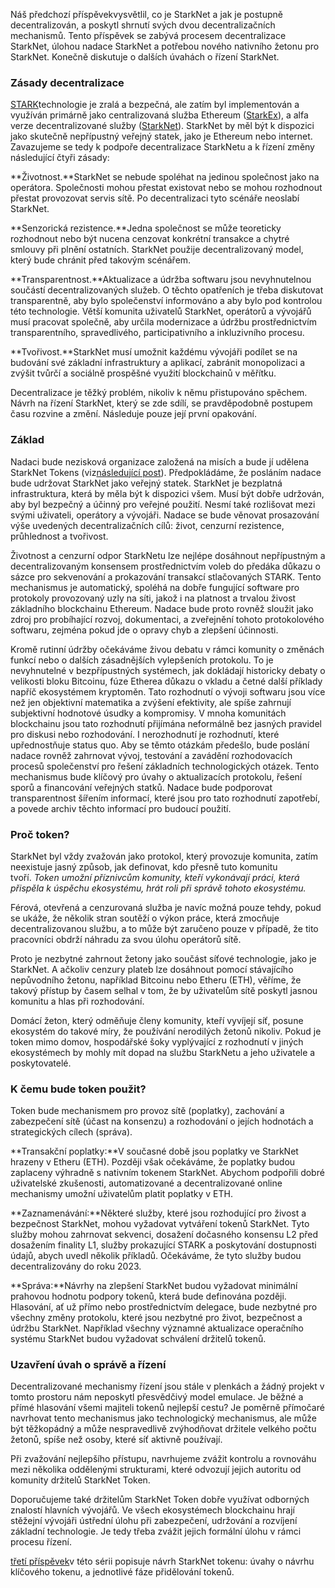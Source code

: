 Náš předchozí příspěvek[](https://medium.com/@starkware/part-1-starknet-sovereignty-a-decentralization-proposal-bca3e98a01ef)vysvětlil, co je StarkNet a jak je postupně decentralizován, a poskytl shrnutí svých dvou decentralizačních mechanismů. Tento příspěvek se zabývá procesem decentralizace StarkNet, úlohou nadace StarkNet a potřebou nového nativního žetonu pro StarkNet. Konečně diskutuje o dalších úvahách o řízení StarkNet.

### Zásady decentralizace

[STARK](https://eprint.iacr.org/2018/046.pdf)technologie je zralá a bezpečná, ale zatím byl implementován a využíván primárně jako centralizovaná služba Ethereum ([StarkEx](https://starkware.co/starkex/)), a alfa verze decentralizované služby ([StarkNet](https://starkware.co/starknet/)). StarkNet by měl být k dispozici jako skutečně nepřípustný veřejný statek, jako je Ethereum nebo internet. Zavazujeme se tedy k podpoře decentralizace StarkNetu a k řízení změny následující čtyři zásady:

**Životnost.**StarkNet se nebude spoléhat na jedinou společnost jako na operátora. Společnosti mohou přestat existovat nebo se mohou rozhodnout přestat provozovat servis sítě. Po decentralizaci tyto scénáře neoslabí StarkNet.

**Senzorická rezistence.**Jedna společnost se může teoreticky rozhodnout nebo být nucena cenzovat konkrétní transakce a chytré smlouvy při plnění ostatních. StarkNet použije decentralizovaný model, který bude chránit před takovým scénářem.

**Transparentnost.**Aktualizace a údržba softwaru jsou nevyhnutelnou součástí decentralizovaných služeb. O těchto opatřeních je třeba diskutovat transparentně, aby bylo společenství informováno a aby bylo pod kontrolou této technologie. Větší komunita uživatelů StarkNet, operátorů a vývojářů musí pracovat společně, aby určila modernizace a údržbu prostřednictvím transparentního, spravedlivého, participativního a inkluzivního procesu.

**Tvořivost.**StarkNet musí umožnit každému vývojáři podílet se na budování své základní infrastruktury a aplikací, zabránit monopolizaci a zvýšit tvůrčí a sociálně prospěšné využití blockchainů v měřítku.

Decentralizace je těžký problém, nikoliv k němu přistupováno spěchem. Návrh na řízení StarkNet, který se zde sdílí, se pravděpodobně postupem času rozvine a změní. Následuje pouze její první opakování.

### Základ

Nadaci bude nezisková organizace založená na misích a bude jí udělena StarkNet Tokens (viz[následující post](https://medium.com/@starkware/part-3-starknet-token-design-5cc17af066c6)). Předpokládáme, že posláním nadace bude udržovat StarkNet jako veřejný statek. StarkNet je bezplatná infrastruktura, která by měla být k dispozici všem. Musí být dobře udržován, aby byl bezpečný a účinný pro veřejné použití. Nesmí také rozlišovat mezi svými uživateli, operátory a vývojáři. Nadace se bude věnovat prosazování výše uvedených decentralizačních cílů: život, cenzurní rezistence, průhlednost a tvořivost.

Životnost a cenzurní odpor StarkNetu lze nejlépe dosáhnout nepřípustným a decentralizovaným konsensem prostřednictvím voleb do předáka důkazu o sázce pro sekvenování a prokazování transakcí stlačovaných STARK. Tento mechanismus je automatický, spoléhá na dobře fungující software pro protokoly provozovaný uzly na síti, jakož i na platnost a trvalou živost základního blockchainu Ethereum. Nadace bude proto rovněž sloužit jako zdroj pro probíhající rozvoj, dokumentaci, a zveřejnění tohoto protokolového softwaru, zejména pokud jde o opravy chyb a zlepšení účinnosti.

Kromě rutinní údržby očekáváme živou debatu v rámci komunity o změnách funkcí nebo o dalších zásadnějších vylepšeních protokolu. To je nevyhnutelné v bezpřípustných systémech, jak dokládají historicky debaty o velikosti bloku Bitcoinu, fúze Etherea důkazu o vkladu a četné další příklady napříč ekosystémem kryptoměn. Tato rozhodnutí o vývoji softwaru jsou více než jen objektivní matematika a zvýšení efektivity, ale spíše zahrnují subjektivní hodnotové úsudky a kompromisy. V mnoha komunitách blockchainu jsou tato rozhodnutí přijímána neformálně bez jasných pravidel pro diskusi nebo rozhodování. I nerozhodnutí je rozhodnutí, které upřednostňuje status quo. Aby se těmto otázkám předešlo, bude poslání nadace rovněž zahrnovat vývoj, testování a zavádění rozhodovacích procesů společenství pro řešení základních technologických otázek. Tento mechanismus bude klíčový pro úvahy o aktualizacích protokolu, řešení sporů a financování veřejných statků. Nadace bude podporovat transparentnost šířením informací, které jsou pro tato rozhodnutí zapotřebí, a povede archiv těchto informací pro budoucí použití.

### Proč token?

StarkNet byl vždy zvažován jako protokol, který provozuje komunita, zatím neexistuje jasný způsob, jak definovat, kdo přesně tuto komunitu tvoří. *Token umožní příznivcům komunity, kteří vykonávají práci, která přispěla k úspěchu ekosystému, hrát roli při správě tohoto ekosystému.*

Férová, otevřená a cenzurovaná služba je navíc možná pouze tehdy, pokud se ukáže, že několik stran soutěží o výkon práce, která zmocňuje decentralizovanou službu, a to může být zaručeno pouze v případě, že tito pracovníci obdrží náhradu za svou úlohu operátorů sítě.

Proto je nezbytné zahrnout žetony jako součást síťové technologie, jako je StarkNet. A ačkoliv cenzury plateb lze dosáhnout pomocí stávajícího nepůvodního žetonu, například Bitcoinu nebo Etheru (ETH), věříme, že takový přístup by časem selhal v tom, že by uživatelům sítě poskytl jasnou komunitu a hlas při rozhodování.

Domácí žeton, který odměňuje členy komunity, kteří vyvíjejí síť, posune ekosystém do takové míry, že používání nerodilých žetonů nikoliv. Pokud je token mimo domov, hospodářské šoky vyplývající z rozhodnutí v jiných ekosystémech by mohly mít dopad na službu StarkNetu a jeho uživatele a poskytovatelé.

### K čemu bude token použit?

Token bude mechanismem pro provoz sítě (poplatky), zachování a zabezpečení sítě (účast na konsenzu) a rozhodování o jejích hodnotách a strategických cílech (správa).

**Transakční poplatky:**V současné době jsou poplatky ve StarkNet hrazeny v Etheru (ETH). Později však očekáváme, že poplatky budou zaplaceny výhradně s nativním tokenem StarkNet. Abychom podpořili dobré uživatelské zkušenosti, automatizované a decentralizované online mechanismy umožní uživatelům platit poplatky v ETH.

**Zaznamenávání:**Některé služby, které jsou rozhodující pro živost a bezpečnost StarkNet, mohou vyžadovat vytváření tokenů StarkNet. Tyto služby mohou zahrnovat sekvenci, dosažení dočasného konsensu L2 před dosažením finality L1, služby prokazující STARK a poskytování dostupnosti údajů, abych uvedl několik příkladů. Očekáváme, že tyto služby budou decentralizovány do roku 2023.

**Správa:**Návrhy na zlepšení StarkNet budou vyžadovat minimální prahovou hodnotu podpory tokenů, která bude definována později. Hlasování, ať už přímo nebo prostřednictvím delegace, bude nezbytné pro všechny změny protokolu, které jsou nezbytné pro život, bezpečnost a údržbu StarkNet. Například všechny významné aktualizace operačního systému StarkNet budou vyžadovat schválení držitelů tokenů.

### Uzavření úvah o správě a řízení

Decentralizované mechanismy řízení jsou stále v plenkách a žádný projekt v tomto prostoru nám neposkytl přesvědčivý model emulace. Je běžné a přímé hlasování všemi majiteli tokenů nejlepší cestu? Je poměrně přímočaré navrhovat tento mechanismus jako technologický mechanismus, ale může být těžkopádný a může nespravedlivě zvýhodňovat držitele velkého počtu žetonů, spíše než osoby, které síť aktivně používají.

Při zvažování nejlepšího přístupu, navrhujeme zvážit kontrolu a rovnováhu mezi několika oddělenými strukturami, které odvozují jejich autoritu od komunity držitelů StarkNet Token.

Doporučujeme také držitelům StarkNet Token dobře využívat odborných znalostí hlavních vývojářů. Ve všech ekosystémech blockchainu hrají stěžejní vývojáři ústřední úlohu při zabezpečení, udržování a rozvíjení základní technologie. Je tedy třeba zvážit jejich formální úlohu v rámci procesu řízení.

[třetí příspěvek](https://medium.com/@starkware/part-3-starknet-token-design-5cc17af066c6)v této sérii popisuje návrh StarkNet tokenu: úvahy o návrhu klíčového tokenu, a jednotlivé fáze přidělování tokenů.